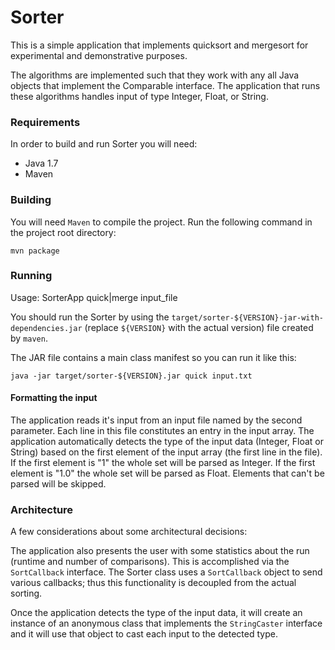 Sorter
===========

This is a simple application that implements quicksort and mergesort for experimental and demonstrative purposes.

The algorithms are implemented such that they work with any all Java objects that implement the Comparable interface. 
The application that runs these algorithms handles input of type Integer, Float, or String.

### Requirements ###

In order to build and run Sorter you will need: 
* Java 1.7
* Maven

### Building ###

You will need `Maven` to compile the project. Run the following command in the project root directory:

```
mvn package
```

### Running ###

Usage: SorterApp quick|merge input_file

You should run the Sorter by using the `target/sorter-${VERSION}-jar-with-dependencies.jar` 
(replace `${VERSION}` with the actual version) file created by `maven`.

The JAR file contains a main class manifest so you can run it like this:

```
java -jar target/sorter-${VERSION}.jar quick input.txt
```

#### Formatting the input ####

The application reads it's input from an input file named by the second parameter. Each line in this file constitutes an entry in the input array.
The application automatically detects the type of the input data (Integer, Float or String) based on the first element of the input array (the first line in the file).
If the first element is "1" the whole set will be parsed as Integer. If the first element is "1.0" the whole set will be parsed as Float. Elements that can't be parsed will be skipped.


### Architecture ###

A few considerations about some architectural decisions:

The application also presents the user with some statistics about the run (runtime and number of comparisons). This is accomplished via the `SortCallback` interface. 
The Sorter class uses a `SortCallback` object to send various callbacks; thus this functionality is decoupled from the actual sorting.

Once the application detects the type of the input data, it will create an instance of an anonymous class that implements the `StringCaster` interface and it will use that
object to cast each input to the detected type.

